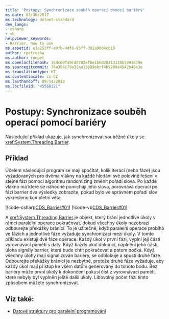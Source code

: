 ```yaml
---
title: 'Postupy: Synchronizace souběh operací pomocí bariéry'
ms.date: 03/30/2017
ms.technology: dotnet-standard
dev_langs:
- csharp
- vb
helpviewer_keywords:
- Barrier, how to use
ms.assetid: e1a253ff-e0fb-4df8-95ff-d01a90d4cb19
author: rpetrusha
ms.author: ronpet
ms.openlocfilehash: 16dc60fa9cd8782efbe1b6028413138b5991839e
ms.sourcegitcommit: 76a304c79a32aa13889ebcf4b9789a4542b48e3e
ms.translationtype: HT
ms.contentlocale: cs-CZ
ms.lasthandoff: 09/14/2018
ms.locfileid: "45568121"
---
```

# <a name="how-to-synchronize-concurrent-operations-with-a-barrier"></a>Postupy: Synchronizace souběh operací pomocí bariéry
Následující příklad ukazuje, jak synchronizovat souběžné úkoly se <xref:System.Threading.Barrier>.  
  
## <a name="example"></a>Příklad  
 Účelem následující program se mají spočítat, kolik iterací (nebo fáze) jsou vyžadovaných pro dvěma vlákny na každé hledání své polovině řešení v stejné fázi pomocí algoritmu randomizing změnit pořadí slova. Po každé vlákno má které se náhodně pomíchají jeho slova, porovnává operaci po fázi barrier dva výsledky zobrazíte, pokud bylo ve správném pořadí slov vykresleno kompletní věta.  
  
 [!code-csharp[CDS_Barrier#01](../../../samples/snippets/csharp/VS_Snippets_Misc/cds_barrier/cs/barrier.cs#01)]
 [!code-vb[CDS_Barrier#01](../../../samples/snippets/visualbasic/VS_Snippets_Misc/cds_barrier/vb/barrier_vb.vb#01)]  
  
 A <xref:System.Threading.Barrier> je objekt, který brání jednotlivé úkoly v rámci paralelní operace pokračovat, dokud všechny úkoly nezobrazí odbourejte překážky bránící. To je užitečné, když paralelní operace probíhá ve fázích a jednotlivé fáze vyžaduje synchronizaci mezi úkoly. V tomto příkladu existují dvě fáze operace. Každý úkol v první fázi, vyplní její části vyrovnávací paměti s daty. Když každý úkol dokončí, naplnění jeho části, úloha signály barrier, která bude chtít pokračovat a potom počká. Když všechny úlohy mají signalizován bariéry, se odblokuje a spustí druhé fáze. Odbourejte překážky bránící je nezbytné, protože druhé fáze vyžaduje, aby každý úkol mají přístup ke všem datům generovaný do tohoto bodu. Bez bariéry může první úkoly k dokončení pokusí číst z vyrovnávací paměti, které nebyly byl vyplněn ještě další úkoly. Libovolný počet fází tímto způsobem můžete synchronizovat.  
  
## <a name="see-also"></a>Viz také:

- [Datové struktury pro paralelní programování](../../../docs/standard/parallel-programming/data-structures-for-parallel-programming.md)
